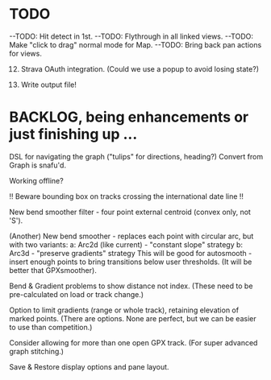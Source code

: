 

# TODO

--TODO: Hit detect in 1st.
--TODO: Flythrough in all linked views.
--TODO: Make "click to drag" normal mode for Map.
--TODO: Bring back pan actions for views.

12. Strava OAuth integration. (Could we use a popup to avoid losing state?)

13. Write output file!

# BACKLOG, being enhancements or just finishing up ...

DSL for navigating the graph ("tulips" for directions, heading?)
Convert from Graph is snafu'd.

Working offline?

!! Beware bounding box on tracks crossing the international date line !!

New bend smoother filter - four point external centroid (convex only, not 'S').

(Another) New bend smoother - replaces each point with circular arc, but with two variants:
a: Arc2d (like current) - "constant slope" strategy
b: Arc3d - "preserve gradients" strategy
This will be good for autosmooth - insert enough points to bring transitions below user thresholds.
(It will be better that GPXsmoother).

Bend & Gradient problems to show distance not index.
(These need to be pre-calculated on load or track change.)

Option to limit gradients (range or whole track), retaining elevation of marked points.
(There are options. None are perfect, but we can be easier to use than competition.)

Consider allowing for more than one open GPX track.
(For super advanced graph stitching.)

Save & Restore display options and pane layout.

